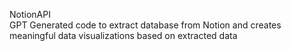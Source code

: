 N o t i o n A P I   
 
 
GPT Generated code to extract database from Notion and creates meaningful data visualizations based on extracted data 
